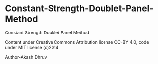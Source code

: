 Constant-Strength-Doublet-Panel-Method
======================================

Constant Strength Doublet Panel Method

Content under Creative Commons Attribution license CC-BY 4.0, code under MIT license (c)2014

Author-Akash Dhruv
